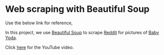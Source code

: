 # Web scraping with Beautiful Soup

Use the below link for reference, 

In this project, we use [Beautiful Soup](https://en.wikipedia.org/wiki/Beautiful_Soup_(HTML_parser)) to scrape [Reddit](https://www.reddit.com/) for pictures of [Baby Yoda](https://en.wikipedia.org/wiki/The_Child_(Star_Wars)).

Click [here](https://www.youtube.com/watch?v=RkaHdOje-cI) for the YouTube video.